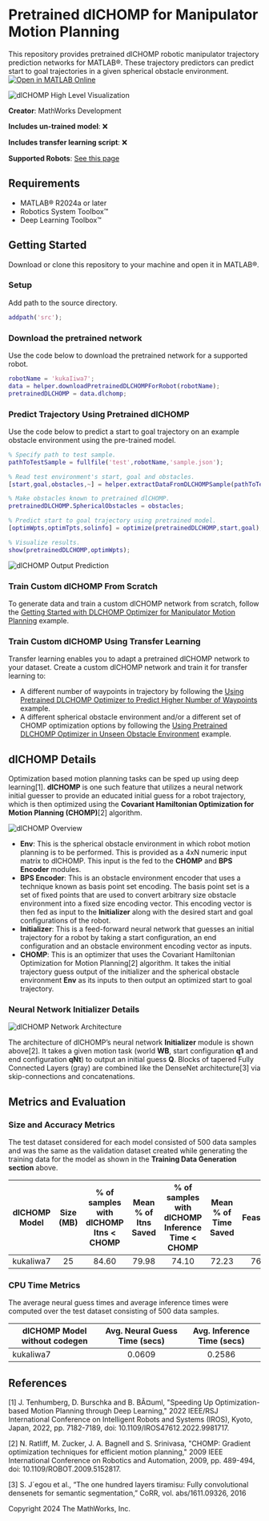 # Pretrained dlCHOMP for Manipulator Motion Planning
This repository provides pretrained dlCHOMP robotic manipulator trajectory prediction networks for MATLAB®. These trajectory predictors can predict start to goal trajectories in a given spherical obstacle environment. [![Open in MATLAB Online](https://www.mathworks.com/images/responsive/global/open-in-matlab-online.svg)](https://matlab.mathworks.com/open/github/v1?repo=matlab-deep-learning/pretrained-dlCHOMP)

![dlCHOMP High Level Visualization](/resources/images/dlCHOMP_High-Level_Vizualization.png)

**Creator**: MathWorks Development

**Includes un-trained model**: ❌  

**Includes transfer learning script**: ❌ 

**Supported Robots**: [See this page](https://www.mathworks.com/help/releases/R2024a/robotics/ref/dlchomp.html)

## Requirements
- MATLAB® R2024a or later
- Robotics System Toolbox™
- Deep Learning Toolbox™

## Getting Started
Download or clone this repository to your machine and open it in MATLAB®.

### Setup
Add path to the source directory.

```matlab
addpath('src');
```

### Download the pretrained network
Use the code below to download the pretrained network for a supported robot.

```matlab
robotName = 'kukaIiwa7';
data = helper.downloadPretrainedDLCHOMPForRobot(robotName);
pretrainedDLCHOMP = data.dlchomp;
```

### Predict Trajectory Using Pretrained dlCHOMP
Use the code below to predict a start to goal trajectory on an example obstacle environment using the pre-trained model.

```matlab
% Specify path to test sample.
pathToTestSample = fullfile('test',robotName,'sample.json');

% Read test environment's start, goal and obstacles.
[start,goal,obstacles,~] = helper.extractDataFromDLCHOMPSample(pathToTestSample);

% Make obstacles known to pretrained dlCHOMP.
pretrainedDLCHOMP.SphericalObstacles = obstacles;

% Predict start to goal trajectory using pretrained model.
[optimWpts,optimTpts,solinfo] = optimize(pretrainedDLCHOMP,start,goal);

% Visualize results.
show(pretrainedDLCHOMP,optimWpts);
```
![dlCHOMP Output Prediction](/resources/images/dlCHOMP_Output_Prediction.png)

### Train Custom dlCHOMP From Scratch
To generate data and train a custom dlCHOMP network from scratch, follow the [Getting Started with DLCHOMP Optimizer for Manipulator Motion Planning](https://link-to-example) example.

### Train Custom dlCHOMP Using Transfer Learning
Transfer learning enables you to adapt a pretrained dlCHOMP network to your dataset. Create a custom dlCHOMP network and train it for transfer learning to:
- A different number of waypoints in trajectory by following the [Using Pretrained DLCHOMP Optimizer to Predict Higher Number of Waypoints](https://link-to-example) example.
- A different spherical obstacle environment and/or a different set of CHOMP optimization options by following the [Using Pretrained DLCHOMP Optimizer in Unseen Obstacle Environment](https://link-to-example) example.

## dlCHOMP Details

Optimization based motion planning tasks can be sped up using deep learning[1]. **dlCHOMP** is one such feature that utilizes a neural network initial guesser to provide an educated initial guess for a robot trajectory, which is then optimized using the **Covariant Hamiltonian Optimization for Motion Planning (CHOMP)**[2] algorithm.

![dlCHOMP Overview](/resources/images/dlCHOMP_Overview.png)

- **Env**: This is the spherical obstacle environment in which robot motion planning is to be performed. This is provided as a 4xN numeric input matrix to dlCHOMP. This input is the fed to the **CHOMP** and **BPS Encoder** modules.
- **BPS Encoder**: This is an obstacle environment encoder that uses a technique known as basis point set encoding. The basis point set is a set of fixed points that are used to convert arbitrary size obstacle environment into a fixed size encoding vector. This encoding vector is then fed as input to the **Initializer** along with the desired start and goal configurations of the robot.
- **Initializer**: This is a feed-forward neural network that guesses an initial trajectory for a robot by taking a start configuration, an end configuration and an obstacle environment encoding vector as inputs.
- **CHOMP**: This is an optimizer that uses the Covariant Hamiltonian Optimization for Motion Planning[2] algorithm. It takes the initial trajectory guess output of the initializer and the spherical obstacle environment **Env** as its inputs to then output an optimized start to goal trajectory.


### Neural Network Initializer Details

![dlCHOMP Network Architecture](/resources/images/dlCHOMP_Network_Architecture.png)

The architecture of dlCHOMP’s neural network **Initializer** module is shown above[2]. It takes a given motion task (world **WB**, start configuration **q1** and end configuration **qNt**) to output an initial guess **Q**. Blocks of tapered Fully Connected Layers (gray) are combined like the DenseNet architecture[3] via skip-connections and concatenations.

## Metrics and Evaluation

### Size and Accuracy Metrics

The test dataset considered for each model consisted of 500 data samples and was the same as the validation dataset created while generating the training data for the model as shown in the **Training Data Generation section** above.

| dlCHOMP Model           | Size (MB) | % of samples with dlCHOMP Itns < CHOMP | Mean % of Itns Saved  | % of samples with dlCHOMP Inference Time < CHOMP | Mean % of Time Saved | Feasibility
|-----------------|:----------------------:|:----------------------------:|:---------:|:---------:|:---------:|:---------:|
| kukaIiwa7 |       25        |               84.60           |  79.98     | 74.10 | 72.23 | 76.00 |


### CPU Time Metrics

The average neural guess times and average inference times were computed over the test dataset consisting of 500 data samples.

| dlCHOMP Model without codegen                           | Avg. Neural Guess Time (secs) | Avg. Inference Time (secs)|
|---------------------------------|:---------------------:|:---------------------:|
| kukaIiwa7 |         0.0609     | 0.2586|



## References
[1] J. Tenhumberg, D. Burschka and B. BÃ¤uml, "Speeding Up Optimization-based Motion Planning through Deep Learning," 2022 IEEE/RSJ International Conference on Intelligent Robots and Systems (IROS), Kyoto, Japan, 2022, pp. 7182-7189, doi: 10.1109/IROS47612.2022.9981717.

[2] N. Ratliff, M. Zucker, J. A. Bagnell and S. Srinivasa, "CHOMP: Gradient optimization techniques for efficient motion planning," 2009 IEEE International Conference on Robotics and Automation, 2009, pp. 489-494, doi: 10.1109/ROBOT.2009.5152817.

[3] S. J´egou et al., “The one hundred layers tiramisu: Fully convolutional densenets for semantic segmentation,” CoRR, vol. abs/1611.09326, 2016

Copyright 2024 The MathWorks, Inc.
